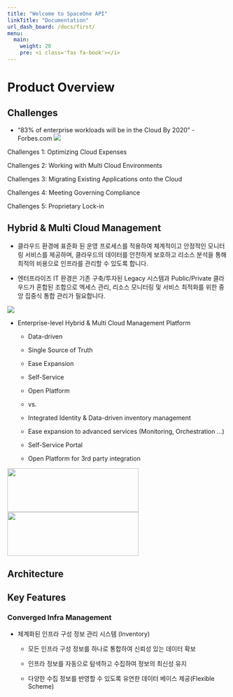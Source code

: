 ```yaml
---
title: "Welcome to SpaceOne API"
linkTitle: "Documentation"
url_dash_board: /docs/first/
menu:
  main:
    weight: 20
    pre: <i class='fas fa-book'></i>
---
```


# Product Overview

## Challenges
- “83% of enterprise workloads will be in the Cloud By 2020” - Forbes.com
![](/img/doc/overview/overview1.png)


Challenges 1: Optimizing Cloud Expenses

Challenges 2: Working with Multi Cloud Environments

Challenges 3: Migrating Existing Applications onto the Cloud

Challenges 4: Meeting Governing Compliance

Challenges 5: Proprietary Lock-in 

## Hybrid & Multi Cloud Management

- 클라우드 환경에 표준화 된 운영 프로세스를 적용하여 체계적이고 안정적인 모니터링 서비스를 제공하며, 클라우드의 데이터를 안전하게 보호하고 리소스 분석을 통해 최적의 비용으로 인프라를 관리할 수 있도록 합니다.

- 엔터프라이즈 IT 환경은 기존 구축/투자된 Legacy 시스템과 Public/Private 클라우드가 혼합된 조합으로 엑세스 관리, 리소스 모니터링 및 서비스 최적화를 위한 중앙 집중식 통합 관리가 필요합니다.


![](/img/doc/overview/overview2.png)


- Enterprise-level Hybrid & Multi Cloud Management Platform

    - Data-driven

    - Single Source of Truth

    - Ease Expansion

    - Self-Service

    - Open Platform

    - vs.

    - Integrated Identity & Data-driven inventory management

    - Ease expansion to advanced services (Monitoring, Orchestration …)

    - Self-Service Portal

    - Open Platform for 3rd party integration




<img src="/img/doc/overview/overview3.png" height="100px" width="300px">
<img src="/img/doc/overview/overview4.png" height="100px" width="300px">

## Architecture


## Key Features
### Converged Infra Management
- 체계화된 인프라 구성 정보 관리 시스템 (Inventory)

    - 모든 인프라 구성 정보를 하나로 통합하여 신뢰성 있는 데이터 확보

    - 인프라 정보를 자동으로 탐색하고 수집하여 정보의 최신성 유지

    - 다양한 수집 정보를 반영할 수 있도록 유연한 데이터 베이스 제공(Flexible Scheme)


